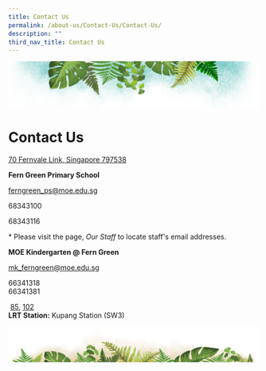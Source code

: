 ```yaml
---
title: Contact Us
permalink: /about-us/Contact-Us/Contact-Us/
description: ""
third_nav_title: Contact Us
---
```

![](/images/Banner.png)

# **Contact Us**

[70 Fernvale Link, Singapore 797538](https://goo.gl/maps/nUWBU3wHXe62)

<b>Fern Green Primary School</b>


[ferngreen\_ps@moe.edu.sg](mailto:ferngreen_ps@moe.edu.sg)

68343100

68343116

\* Please visit the page, <i>Our Staff</i> to locate staff's email addresses.

<b>MOE Kindergarten @ Fern Green</b>

mk_ferngreen@moe.edu.sg

66341318  
66341381

 [85](https://busrouter.sg/#/services/85), [102](https://busrouter.sg/#/services/102)  
<b>LRT Station:</b> Kupang Station (SW3)


![](/images/bg-bottom.png)